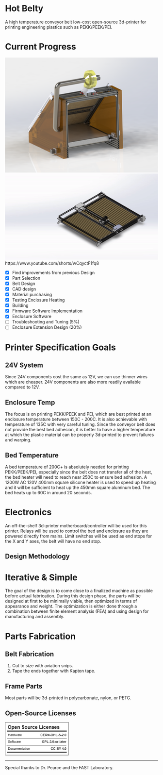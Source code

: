 # Hot Belty
A high temperature conveyor belt low-cost open-source 3d-printer for printing engineering plastics such as PEKK/PEEK/PEI. 

# Current Progress
<img src="/img/render.png" alt="drawing" />
<img src="/img/motion.gif" alt="gif">
https://www.youtube.com/shorts/wCqyctF1fq8

- [x] Find improvements from previous Design
- [x] Part Selection
- [x] Belt Design
- [x] CAD design
- [x] Material purchasing
- [x] Testing Enclosure Heating
- [x] Building
- [x] Firmware Software Implementation
- [x] Enclosure Software
- [ ] Troubleshooting and Tuning (5%)
- [ ] Enclosure Extension Design (20%)

# Printer Specification Goals
## 24V System
Since 24V components cost the same as 12V, we can use thinner wires which are cheaper. 24V components are also more readily available compared to 12V.

## Enclosure Temp
The focus is on printing PEKK/PEEK and PEI, which are best printed at an enclosure temperature between 150C - 200C. It is also achievable with temperature of 135C with very careful tuning. Since the conveyor belt does not provide the best bed adhesion, it is better to have a higher temperature at which the plastic material can be properly 3d-printed to prevent failures and warping. 

## Bed Temperature
A bed temperature of 200C+ is absolutely needed for printing PEKK/PEEK/PEI, especially since the belt does not transfer all of the heat, the bed heater will need to reach near 250C to ensure bed adhesion. A 1200W AC 120V 400mm square silicone heater is used to speed up heating and it will be sufficient to heat up the 450mm square aluminum bed. The bed heats up to 60C in around 20 seconds. 

# Electronics
An off-the-shelf 3d-printer motherboard/controller will be used for this printer. Relays will be used to control the bed and enclosure as they are powered directly from mains. Limit switches will be used as end stops for the X and Y axes, the belt will have no end stop. 

## Design Methodology
# Iterative & Simple
The goal of the design is to come close to a finalized machine as possible before actual fabrication. During this design phase, the parts will be designed at first to be minimally viable, then optimized in terms of appearance and weight. The optimization is either done through a combination between finite element analysis (FEA) and using design for manufacturing and assembly. 

# Parts Fabrication 
## Belt Fabrication
1. Cut to size with aviation snips. 
2. Tape the ends together with Kapton tape. 

## Frame Parts
Most parts will be 3d-printed in polycarbonate, nylon, or PETG. 

## Open-Source Licenses
<img src="/img/oshw_facts.png" alt="OS"/>

---
Special thanks to Dr. Pearce and the FAST Laboratory.
